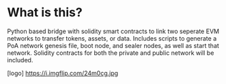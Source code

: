 # What is this?
Python based bridge with solidity smart contracts to link two seperate EVM networks to transfer tokens, assets, or data.
Includes scripts to generate a PoA network genesis file, boot node, and sealer nodes, as well as start that network. 
Solidity contracts for both the private and public network will be included.


[logo] https://i.imgflip.com/24m0cg.jpg
